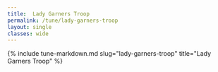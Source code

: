 ```yaml
---
title:  Lady Garners Troop
permalink: /tune/lady-garners-troop
layout: single
classes: wide
---
```

{% include tune-markdown.md slug="lady-garners-troop" title="Lady Garners Troop" %}
